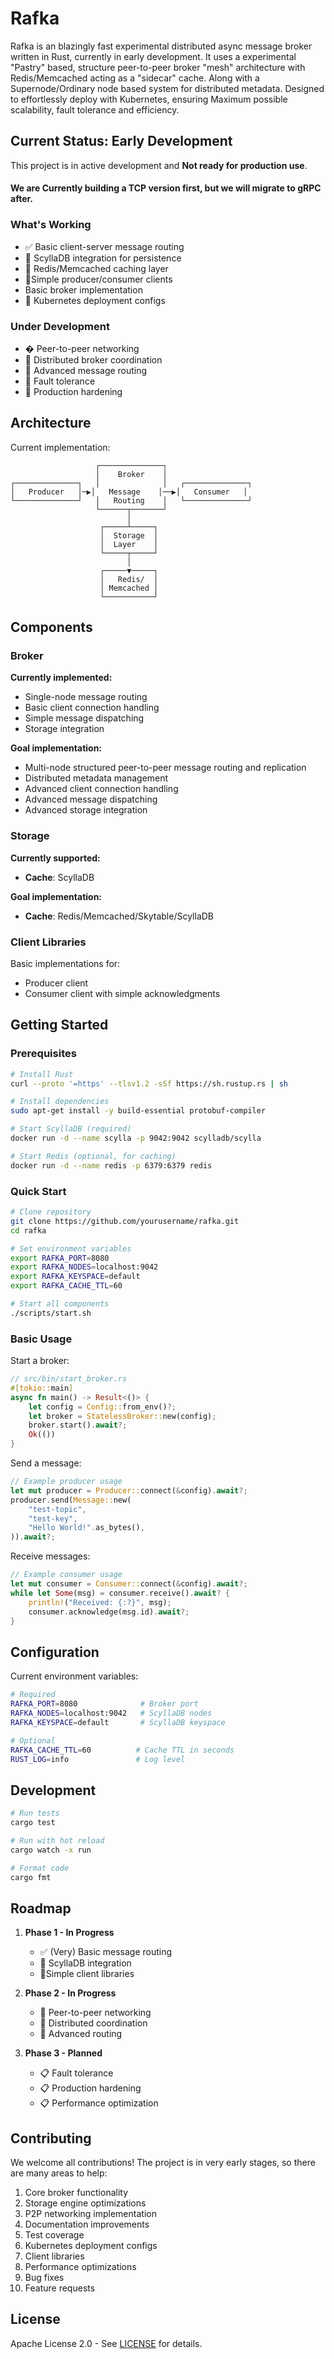 # Rafka

Rafka is an blazingly fast experimental distributed async message broker written in Rust, currently in early development. It uses a experimental "Pastry" based, structure peer-to-peer broker "mesh" architecture with Redis/Memcached acting as a "sidecar" cache. Along with a Supernode/Ordinary node based system for distributed metadata. Designed to effortlessly deploy with Kubernetes, ensuring Maximum possible scalability, fault tolerance and efficiency.

## Current Status: Early Development

This project is in active development and **Not ready for production use**. 

#### We are Currently building a TCP version first, but we will migrate to gRPC after.

### What's Working

- ✅ Basic client-server message routing
- 🚧 ScyllaDB integration for persistence
- 🚧 Redis/Memcached caching layer
- 🚧Simple producer/consumer clients
-  Basic broker implementation
- 🚧 Kubernetes deployment configs

### Under Development

- � Peer-to-peer networking
- 🚧 Distributed broker coordination
- 🚧 Advanced message routing
- 🚧 Fault tolerance
- 🚧 Production hardening

## Architecture

Current implementation:

```plaintext
                   ┌──────────────┐
                   │    Broker    │
┌──────────────┐   │              │   ┌──────────────┐
│   Producer   │─▶│   Message    │──▶│   Consumer   │
└──────────────┘   │   Routing    │   └──────────────┘
                   └──────┬───────┘
                          │
                    ┌─────┴─────┐
                    │  Storage  │
                    │  Layer    │
                    └─────┬─────┘
                          │                       
                    ┌─────▼─────┐           
                    │   Redis/  │           
                    │ Memcached │           
                    └───────────┘
```

## Components

### Broker
**Currently implemented:**
- Single-node message routing
- Basic client connection handling
- Simple message dispatching
- Storage integration

**Goal implementation:**
- Multi-node structured peer-to-peer message routing and replication
- Distributed metadata management
- Advanced client connection handling
- Advanced message dispatching
- Advanced storage integration

### Storage
**Currently supported:**
- **Cache**: ScyllaDB

**Goal implementation:**
- **Cache**: Redis/Memcached/Skytable/ScyllaDB

### Client Libraries
Basic implementations for:
- Producer client
- Consumer client with simple acknowledgments

## Getting Started

### Prerequisites

```bash
# Install Rust
curl --proto '=https' --tlsv1.2 -sSf https://sh.rustup.rs | sh

# Install dependencies
sudo apt-get install -y build-essential protobuf-compiler

# Start ScyllaDB (required)
docker run -d --name scylla -p 9042:9042 scylladb/scylla

# Start Redis (optional, for caching)
docker run -d --name redis -p 6379:6379 redis
```

### Quick Start

```bash
# Clone repository
git clone https://github.com/yourusername/rafka.git
cd rafka

# Set environment variables
export RAFKA_PORT=8080
export RAFKA_NODES=localhost:9042
export RAFKA_KEYSPACE=default
export RAFKA_CACHE_TTL=60

# Start all components
./scripts/start.sh
```

### Basic Usage

Start a broker:
```rust
// src/bin/start_broker.rs
#[tokio::main]
async fn main() -> Result<()> {
    let config = Config::from_env()?;
    let broker = StatelessBroker::new(config);
    broker.start().await?;
    Ok(())
}
```

Send a message:
```rust
// Example producer usage
let mut producer = Producer::connect(&config).await?;
producer.send(Message::new(
    "test-topic",
    "test-key",
    "Hello World!".as_bytes(),
)).await?;
```

Receive messages:
```rust
// Example consumer usage
let mut consumer = Consumer::connect(&config).await?;
while let Some(msg) = consumer.receive().await? {
    println!("Received: {:?}", msg);
    consumer.acknowledge(msg.id).await?;
}
```

## Configuration

Current environment variables:

```bash
# Required
RAFKA_PORT=8080              # Broker port
RAFKA_NODES=localhost:9042   # ScyllaDB nodes
RAFKA_KEYSPACE=default       # ScyllaDB keyspace

# Optional
RAFKA_CACHE_TTL=60          # Cache TTL in seconds
RUST_LOG=info               # Log level
```

## Development

```bash
# Run tests
cargo test

# Run with hot reload
cargo watch -x run

# Format code
cargo fmt
```

## Roadmap

1. **Phase 1 - In Progress**
   - ✅ (Very) Basic message routing
   - 🚧 ScyllaDB integration
   - 🚧Simple client libraries

2. **Phase 2 - In Progress**
   - 🚧 Peer-to-peer networking
   - 🚧 Distributed coordination
   - 🚧 Advanced routing

3. **Phase 3 - Planned**
   - 📋 Fault tolerance
   - 📋 Production hardening
   - 📋 Performance optimization

## Contributing

We welcome all contributions! The project is in very early stages, so there are many areas to help:

1. Core broker functionality
2. Storage engine optimizations
3. P2P networking implementation
4. Documentation improvements
5. Test coverage
6. Kubernetes deployment configs
7. Client libraries
8. Performance optimizations
9. Bug fixes
10. Feature requests

## License

Apache License 2.0 - See [LICENSE](./LICENSE) for details.
```